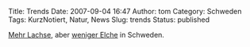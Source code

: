 Title: Trends
Date: 2007-09-04 16:47
Author: tom
Category: Schweden
Tags: KurzNotiert, Natur, News
Slug: trends
Status: published

[Mehr
Lachse](http://www.sr.se/cgi-bin/international/nyhetssidor/artikel.asp?nyheter=1&programid=2108&Artikel=1575893),
aber [weniger
Elche](http://www.sr.se/cgi-bin/international/nyhetssidor/artikel.asp?nyheter=1&programid=2108&Artikel=1576006)
in Schweden.

